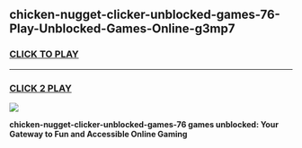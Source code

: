 
## chicken-nugget-clicker-unblocked-games-76-Play-Unblocked-Games-Online-g3mp7
<h3>
<a href="https://premium76.site?title=chicken-nugget-clicker-unblocked-games-76&ref=24A">CLICK TO PLAY</a></h3>
<hr>

<h3>
<a href="https://premium76.site?title=chicken-nugget-clicker-unblocked-games-76&ref=24A">CLICK 2 PLAY</a>
  
</h3>

<a href="https://premium76.site?title=chicken-nugget-clicker-unblocked-games-76&ref=24A"><img src="https://clearcache.store/games.png"></a>


**chicken-nugget-clicker-unblocked-games-76 games unblocked: Your Gateway to Fun and Accessible Online Gaming**
